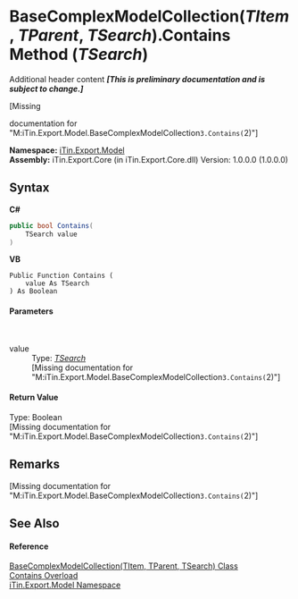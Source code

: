 # BaseComplexModelCollection(*TItem*, *TParent*, *TSearch*).Contains Method (*TSearch*)
Additional header content _**\[This is preliminary documentation and is subject to change.\]**_

\[Missing <summary> documentation for "M:iTin.Export.Model.BaseComplexModelCollection`3.Contains(`2)"\]

**Namespace:**&nbsp;<a href="ef57ffcc-e95e-b212-5a46-9aa6f5a3511f">iTin.Export.Model</a><br />**Assembly:**&nbsp;iTin.Export.Core (in iTin.Export.Core.dll) Version: 1.0.0.0 (1.0.0.0)

## Syntax

**C#**<br />
``` C#
public bool Contains(
	TSearch value
)
```

**VB**<br />
``` VB
Public Function Contains ( 
	value As TSearch
) As Boolean
```


#### Parameters
&nbsp;<dl><dt>value</dt><dd>Type: <a href="1602f533-6779-8fab-d93a-b17fbbec4147">*TSearch*</a><br />\[Missing <param name="value"/> documentation for "M:iTin.Export.Model.BaseComplexModelCollection`3.Contains(`2)"\]</dd></dl>

#### Return Value
Type: Boolean<br />\[Missing <returns> documentation for "M:iTin.Export.Model.BaseComplexModelCollection`3.Contains(`2)"\]

## Remarks
\[Missing <remarks> documentation for "M:iTin.Export.Model.BaseComplexModelCollection`3.Contains(`2)"\]

## See Also


#### Reference
<a href="1602f533-6779-8fab-d93a-b17fbbec4147">BaseComplexModelCollection(TItem, TParent, TSearch) Class</a><br /><a href="9b43a66e-d19c-a547-a61f-ad4a58185bb7">Contains Overload</a><br /><a href="ef57ffcc-e95e-b212-5a46-9aa6f5a3511f">iTin.Export.Model Namespace</a><br />